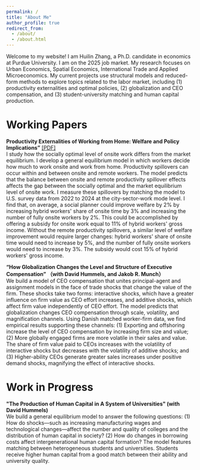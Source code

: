 ```yaml
---
permalink: /
title: "About Me"
author_profile: true
redirect_from: 
  - /about/
  - /about.html
---
```


Welcome to my website! I am Huilin Zhang, a Ph.D. candidate in economics at Purdue University. I am on the 2025 job market. My research focuses on Urban Economics, Spatial Economics, International Trade and Applied Microeconomics. My current projects use structural models and reduced-form methods to explore topics related to the labor market, including (1) productivity externalities and optimal policies, (2) globalization and CEO compensation, and (3) student-university matching and human capital production.

Working Papers
======
**Productivity Externalities of Working from Home: Welfare and Policy Implications”** [[PDF]](TelecommutingPaper.pdf)<br>
I study how the socially optimal level of onsite work differs from the market equilibrium. I develop a general equilibrium model in which workers decide how much to work onsite and work from home. Productivity spillovers can occur within and between onsite and remote workers. The model predicts that the balance between onsite and remote productivity spillover effects affects the gap between the socially optimal and the market equilibrium level of onsite work. I measure these spillovers by matching the model to U.S. survey data from 2022 to 2024 at the city-sector-work mode level. I find that, on average, a social planner could improve welfare by 2% by increasing hybrid workers' share of onsite time by 3% and increasing the number of fully onsite workers by 2%. This could be accomplished by offering a subsidy for onsite work equal to 11% of hybrid workers' gross income. Without the remote productivity spillovers, a similar level of welfare improvement would require larger changes: hybrid workers' share of onsite time would need to increase by 5%, and the number of fully onsite workers would need to increase by 3%. The subsidy would cost 15% of hybrid workers' gross income.

**“How Globalization Changes the Level and Structure of Executive Compensation” （with David Hummels, and Jakob R. Munch）** <br>
We build a model of CEO compensation that unites principal-agent and assignment models in the face of trade shocks that change the value of the firm. These shocks take two forms: interactive shocks, which have a greater influence on firm value as CEO effort increases, and additive shocks, which affect firm value independently of CEO effort. The model predicts that globalization changes CEO compensation through scale, volatility, and magnification channels. Using Danish matched worker-firm data, we find empirical results supporting these channels: (1) Exporting and offshoring increase the level of CEO compensation by increasing firm size and value; (2) More globally engaged firms are more volatile in their sales and value. The share of firm value paid to CEOs increases with the volatility of interactive shocks but decreases with the volatility of additive shocks; and (3) Higher-ability CEOs generate greater sales increases under positive demand shocks, magnifying the effect of interactive shocks.

Work in Progress
======
**"The Production of Human Capital in A System of Universities" (with David Hummels)** <br>
We build a general equilibrium model to answer the following questions: (1) How do shocks—such as increasing manufacturing wages and technological changes—affect the number and quality of colleges and the distribution of human capital in society? (2) How do changes in borrowing costs affect intergenerational human capital formation? The model features matching between heterogeneous students and universities. Students receive higher human capital from a good match between their ability and university quality.

